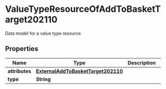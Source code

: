 

# ValueTypeResourceOfAddToBasketTarget202110

Data model for a value type resource

## Properties

| Name | Type | Description | Notes |
|------------ | ------------- | ------------- | -------------|
|**attributes** | [**ExternalAddToBasketTarget202110**](ExternalAddToBasketTarget202110.md) |  |  [optional] |
|**type** | **String** |  |  [optional] |



